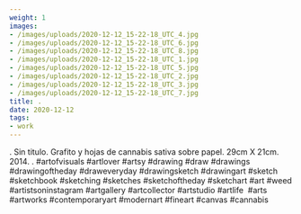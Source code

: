 ```yaml
---
weight: 1
images:
- /images/uploads/2020-12-12_15-22-18_UTC_4.jpg
- /images/uploads/2020-12-12_15-22-18_UTC_6.jpg
- /images/uploads/2020-12-12_15-22-18_UTC_8.jpg
- /images/uploads/2020-12-12_15-22-18_UTC_1.jpg
- /images/uploads/2020-12-12_15-22-18_UTC_5.jpg
- /images/uploads/2020-12-12_15-22-18_UTC_2.jpg
- /images/uploads/2020-12-12_15-22-18_UTC_3.jpg
- /images/uploads/2020-12-12_15-22-18_UTC_7.jpg
title: .
date: 2020-12-12
tags:
- work
---
```


.
Sin titulo.
Grafito y hojas de cannabis sativa sobre papel.
29cm X 21cm.
2014.
.
#artofvisuals #artlover #artsy #drawing #draw #drawings #drawingoftheday #draweveryday #drawingsketch #drawingart #sketch #sketchbook #sketching #sketches #sketchoftheday #sketchart #art #weed #artistsoninstagram #artgallery #artcollector #artstudio #artlife  #arts #artworks #contemporaryart #modernart #fineart #canvas #cannabis
